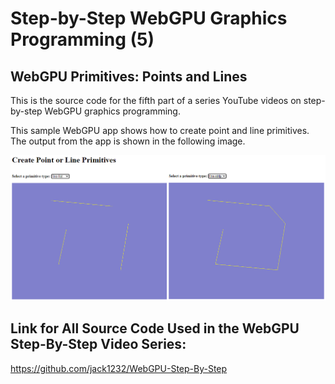 # Step-by-Step WebGPU Graphics Programming (5) 
## WebGPU Primitives: Points and Lines

This is the source code for the fifth part of a series YouTube videos on step-by-step WebGPU graphics programming.

This sample WebGPU app shows how to create point and line primitives. The output from the app is shown in the following image.

![image01](dist/assets/image01.png)

## Link for All Source Code Used in the WebGPU Step-By-Step Video Series:

https://github.com/jack1232/WebGPU-Step-By-Step